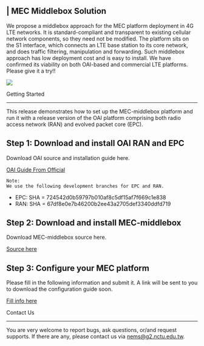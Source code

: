 ﻿|  MEC Middlebox Solution
----------------------

We propose a middlebox approach for the MEC platform deployment in 4G LTE networks.
It is standard-compliant and transparent to existing cellular network components, so 
they need not be modified. The platform sits on the S1 interface, which connects an LTE base 
station to its core network, and does traffic filtering, manipulation and forwarding.
Such middlebox approach has low deployment cost and is easy to install. 
We have confirmed its viability on both OAI-based and commercial LTE platforms.
Please give it a try!!


![](https://i.imgur.com/ONV9mB5.png) 




  Getting Started
  _____________________
  
  This release demonstrates how to set up the MEC-middlebox platform and run it 
  with a release version of the OAI platform comprising both radio access network (RAN)
  and evolved packet core (EPC).


## Step 1: Download and install OAI RAN and EPC

   Download OAI source and installation guide here.
   
   [OAI Guide From Official](https://gitlab.eurecom.fr/oai/openairinterface5g/wikis/AutoBuild)
  
   
	Note:
	We use the following development branches for EPC and RAN.
  - EPC: SHA = 724542d0b59797b010af8c5df15af7f669c1e838
  - RAN: SHA = 67df8e0e7b46200b2ee43a2705def3340ddfd719



## Step 2: Download and install MEC-middlebox
   
   Download MEC-middlebox source here.
   
   [Source here](https://github.com/nemslab-nctu/MEC-Middlebox)


## Step 3: Configure your MEC platform

   Please fill in the following information and submit it.
   A link will be sent to you to download the configuration guide soon.
 
   [Fill info here](http://nems.cs.nctu.edu.tw/release/)


  Contact Us
  _____________________

  You are very welcome to report bugs, ask questions, or/and request supports.
  If there are any, please contact us via nems@g2.nctu.edu.tw.


